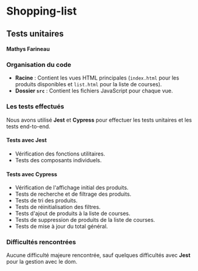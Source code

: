 # Shopping-list

## Tests unitaires
#### Mathys Farineau

### Organisation du code
- **Racine** : Contient les vues HTML principales (`index.html` pour les produits disponibles et `list.html` pour la liste de courses).
- **Dossier `src`** : Contient les fichiers JavaScript pour chaque vue.

### Les tests effectués
Nous avons utilisé **Jest** et **Cypress** pour effectuer les tests unitaires et les tests end-to-end.

#### Tests avec Jest
- Vérification des fonctions utilitaires.
- Tests des composants individuels.

#### Tests avec Cypress
- Vérification de l'affichage initial des produits.
- Tests de recherche et de filtrage des produits.
- Tests de tri des produits.
- Tests de réinitialisation des filtres.
- Tests d'ajout de produits à la liste de courses.
- Tests de suppression de produits de la liste de courses.
- Tests de mise à jour du total général.

### Difficultés rencontrées
Aucune difficulté majeure rencontrée, sauf quelques difficultés avec **Jest** pour la gestion avec le dom.